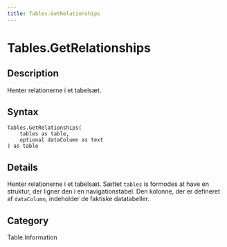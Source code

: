 ```yaml
---
title: Tables.GetRelationships
---
```


# Tables.GetRelationships


## Description

Henter relationerne i et tabelsæt.


## Syntax

```powerquery
Tables.GetRelationships(
    tables as table,
    optional dataColumn as text
) as table
```


## Details

Henter relationerne i et tabelsæt. Sættet <code>tables</code> is formodes at have en struktur, der ligner den i en navigationstabel. Den kolonne, der er defineret af <code>dataColumn</code>, indeholder de faktiske datatabeller.



## Category
Table.Information
